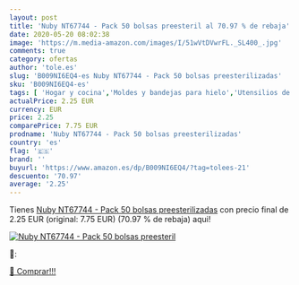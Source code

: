 ```yaml
---
layout: post
title: 'Nuby NT67744 - Pack 50 bolsas preesteril al 70.97 % de rebaja'
date: 2020-05-20 08:02:38
image: 'https://m.media-amazon.com/images/I/51wVtDVwrFL._SL400_.jpg'
comments: true
category: ofertas
author: 'tole.es'
slug: 'B009NI6EQ4-es Nuby NT67744 - Pack 50 bolsas preesterilizadas'
sku: 'B009NI6EQ4-es'
tags: [ 'Hogar y cocina','Moldes y bandejas para hielo','Utensilios de bar','Utensilios de cocina','nuby', ]
actualPrice: 2.25 EUR
currency: EUR
price: 2.25
comparePrice: 7.75 EUR
prodname: 'Nuby NT67744 - Pack 50 bolsas preesterilizadas'
country: 'es'
flag: '🇪🇸'
brand: ''
buyurl: 'https://www.amazon.es/dp/B009NI6EQ4/?tag=tolees-21'
descuento: '70.97'
average: '2.25'
---
```


Tienes [Nuby NT67744 - Pack 50 bolsas preesterilizadas](https://www.amazon.es/dp/B009NI6EQ4/?tag=tolees-21) con precio final de  2.25 EUR (original: 7.75 EUR) (70.97 %  de rebaja) aqui!

[![Nuby NT67744 - Pack 50 bolsas preesteril](https://m.media-amazon.com/images/I/51wVtDVwrFL._SL400_.jpg)](https://www.amazon.es/dp/B009NI6EQ4/?tag=tolees-21)

🔎:


[🛒 Comprar!!!](https://www.amazon.es/dp/B009NI6EQ4/?tag=tolees-21)
